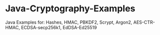 # Java-Cryptography-Examples
Java Examples for: Hashes, HMAC, PBKDF2, Scrypt, Argon2, AES-CTR-HMAC, ECDSA-secp256k1, EdDSA-Ed25519
